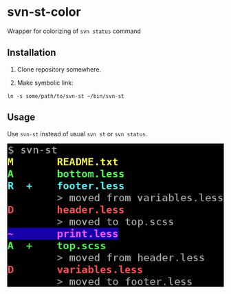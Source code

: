 # svn-st-color

Wrapper for colorizing of `svn status` command

## Installation

1. Clone repository somewhere.

2. Make symbolic link:

```
ln -s some/path/to/svn-st ~/bin/svn-st
```

## Usage

Use `svn-st` instead of usual `svn st` or `svn status`.

![Screenshot](screenshot.png)
